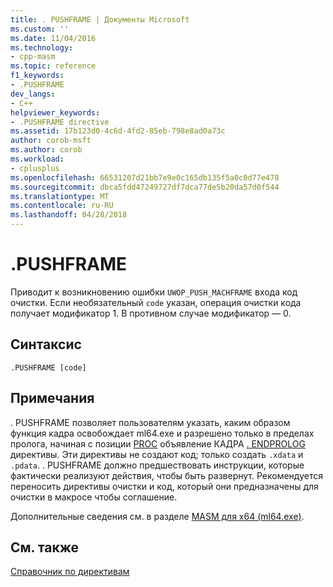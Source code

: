 ```yaml
---
title: . PUSHFRAME | Документы Microsoft
ms.custom: ''
ms.date: 11/04/2016
ms.technology:
- cpp-masm
ms.topic: reference
f1_keywords:
- .PUSHFRAME
dev_langs:
- C++
helpviewer_keywords:
- .PUSHFRAME directive
ms.assetid: 17b123d0-4c6d-4fd2-85eb-798e8ad0a73c
author: corob-msft
ms.author: corob
ms.workload:
- cplusplus
ms.openlocfilehash: 66531207d21bb7e9e0c165db135f5a0c0d77e478
ms.sourcegitcommit: dbca5fdd47249727df7dca77de5b20da57d0f544
ms.translationtype: MT
ms.contentlocale: ru-RU
ms.lasthandoff: 04/28/2018
---
```

# <a name="pushframe"></a>.PUSHFRAME
Приводит к возникновению ошибки `UWOP_PUSH_MACHFRAME` входа код очистки. Если необязательный `code` указан, операция очистки кода получает модификатор 1. В противном случае модификатор — 0.  
  
## <a name="syntax"></a>Синтаксис  
  
```  
.PUSHFRAME [code]  
```  
  
## <a name="remarks"></a>Примечания  
 . PUSHFRAME позволяет пользователям указать, каким образом функция кадра освобождает ml64.exe и разрешено только в пределах пролога, начиная с позиции [PROC](../../assembler/masm/proc.md) объявление КАДРА [. ENDPROLOG](../../assembler/masm/dot-endprolog.md) директивы. Эти директивы не создают код; только создать `.xdata` и `.pdata`. . PUSHFRAME должно предшествовать инструкции, которые фактически реализуют действия, чтобы быть развернут. Рекомендуется переносить директивы очистки и код, который они предназначены для очистки в макросе чтобы соглашение.  
  
 Дополнительные сведения см. в разделе [MASM для x64 (ml64.exe)](../../assembler/masm/masm-for-x64-ml64-exe.md).  
  
## <a name="see-also"></a>См. также  
 [Справочник по директивам](../../assembler/masm/directives-reference.md)